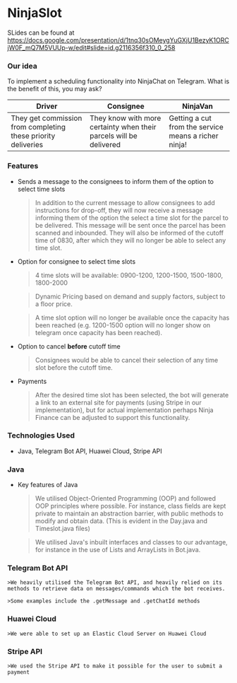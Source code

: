 # NinjaSlot

SLides can be found at https://docs.google.com/presentation/d/1tnq30sOMeygYuGXjU1BezyK1ORCjW0F_mQ7M5VUUp-w/edit#slide=id.g2116356f310_0_258

### Our idea
To implement a scheduling functionality into NinjaChat on Telegram. What is the benefit of this, you may ask?

 Driver | Consignee | NinjaVan 
---|---|---
They get commission from completing these priority deliveries | They know with more certainty when their parcels will be delivered | Getting a cut from the service means a richer ninja!

### Features
- Sends a message to the consignees to inform them of the option to select time slots

    >In addition to the current message to allow consignees to add instructions for drop-off, they will now receive a message informing them of the option the select a time slot for the parcel to be delivered. This message will be sent once the parcel has been scanned and inbounded.
    >They will also be informed of the cutoff time of 0830, after which they will no longer be able to select any time slot.

- Option for consignee to select time slots

    > 4 time slots will be available:
    0900-1200, 1200-1500, 1500-1800, 1800-2000

    >Dynamic Pricing based on demand and supply factors, subject to a floor price.

    >A time slot option will no longer be available once the capacity has been reached (e.g. 1200-1500 option will no longer show on telegram once capacity has been reached).

- Option to cancel **before** cutoff time

    >Consignees would be able to cancel their selection of any time slot before the cutoff time.

- Payments

    >After the desired time slot has been selected, the bot will generate a link to an external site for payments (using Stripe in our implementation), but for actual implementation perhaps Ninja Finance can be adjusted to support this functionality.

### Technologies Used
- Java, Telegram Bot API, Huawei Cloud, Stripe API

### Java

- Key features of Java

    >We utilised Object-Oriented Programming (OOP) and followed OOP principles where possible. For instance, class fields are kept private to maintain an abstraction barrier, with public methods to modify and obtain data. (This is evident in the Day.java and Timeslot.java files)
    
    >We utilised Java's inbuilt interfaces and classes to our advantage, for instance in the use of Lists and ArrayLists in Bot.java.
    
### Telegram Bot API

    >We heavily utilised the Telegram Bot API, and heavily relied on its methods to retrieve data on messages/commands which the bot receives.
    
    >Some examples include the .getMessage and .getChatId methods
    
### Huawei Cloud

    >We were able to set up an Elastic Cloud Server on Huawei Cloud 
    
### Stripe API

    >We used the Stripe API to make it possible for the user to submit a payment

